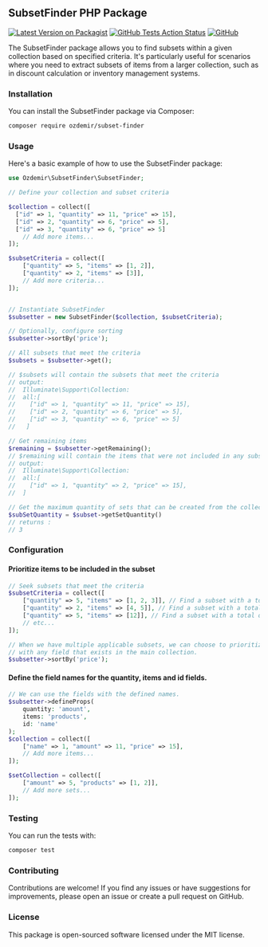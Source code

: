 ## SubsetFinder PHP Package

[![Latest Version on Packagist](https://img.shields.io/packagist/v/ozdemir/subset-finder)](https://packagist.org/packages/ozdemir/subset-finder)
[![GitHub Tests Action Status](https://img.shields.io/github/actions/workflow/status/n1crack/subset-finder/run-tests.yml)](https://github.com/n1crack/subset-finder/actions)
[![GitHub](https://img.shields.io/github/license/n1crack/subset-finder)](https://github.com/n1crack/subset-finder/blob/main/LICENSE.md)

The SubsetFinder package allows you to find subsets within a given collection based on specified criteria. It's particularly useful for scenarios where you need to extract subsets of items from a larger collection, such as in discount calculation or inventory management systems.

### Installation
You can install the SubsetFinder package via Composer:

```zsh
composer require ozdemir/subset-finder
```

### Usage
Here's a basic example of how to use the SubsetFinder package:

```php
use Ozdemir\SubsetFinder\SubsetFinder;

// Define your collection and subset criteria

$collection = collect([
  ["id" => 1, "quantity" => 11, "price" => 15],
  ["id" => 2, "quantity" => 6, "price" => 5],
  ["id" => 3, "quantity" => 6, "price" => 5]
    // Add more items...
]);

$subsetCriteria = collect([
    ["quantity" => 5, "items" => [1, 2]],
    ["quantity" => 2, "items" => [3]],
    // Add more criteria...
]);


// Instantiate SubsetFinder
$subsetter = new SubsetFinder($collection, $subsetCriteria);

// Optionally, configure sorting
$subsetter->sortBy('price');

// All subsets that meet the criteria
$subsets = $subsetter->get();

// $subsets will contain the subsets that meet the criteria
// output:
//  Illuminate\Support\Collection:
//  all:[
//    ["id" => 1, "quantity" => 11, "price" => 15],
//    ["id" => 2, "quantity" => 6, "price" => 5],
//    ["id" => 3, "quantity" => 6, "price" => 5]
//   ]

// Get remaining items
$remaining = $subsetter->getRemaining();
// $remaining will contain the items that were not included in any subset
// output: 
//  Illuminate\Support\Collection:
//  all:[
//    ["id" => 1, "quantity" => 2, "price" => 15],
//  ]

// Get the maximum quantity of sets that can be created from the collection.
$subSetQuantity = $subset->getSetQuantity()
// returns :
// 3

```

### Configuration

#### Prioritize items to be included in the subset
```php
// Seek subsets that meet the criteria
$subsetCriteria = collect([
    ["quantity" => 5, "items" => [1, 2, 3]], // Find a subset with a total quantity of 5 from items 1, 2, and 3 in the collection
    ["quantity" => 2, "items" => [4, 5]], // Find a subset with a total quantity of 2 from items 4 and 5 in the collection
    ["quantity" => 5, "items" => [12]], // Find a subset with a total quantity of 5 from item 12 in the collection
    // etc...
]);

// When we have multiple applicable subsets, we can choose to prioritize the ones
// with any field that exists in the main collection.
$subsetter->sortBy('price');
```

#### Define the field names for the quantity, items and id fields. 

```php
// We can use the fields with the defined names.
$subsetter->defineProps(
    quantity: 'amount', 
    items: 'products', 
    id: 'name'
);
$collection = collect([
    ["name" => 1, "amount" => 11, "price" => 15],
    // Add more items...
]);

$setCollection = collect([
    ["amount" => 5, "products" => [1, 2]],
    // Add more sets...
]);
```

### Testing
You can run the tests with:

```zsh
composer test
```

### Contributing
Contributions are welcome! If you find any issues or have suggestions for improvements, please open an issue or create a pull request on GitHub.

### License
This package is open-sourced software licensed under the MIT license.
